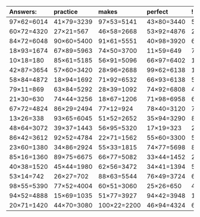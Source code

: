 | Answers: | practice | makes | perfect | ! |
| :--- | :--- | :--- | :--- | :--- |
| 97×62=6014 | 41×79=3239 | 97×53=5141 | 43×80=3440 | 50×40=2000 | 
| 60×72=4320 | 27×21=567 | 46×58=2668 | 53×92=4876 | 21×35=735 | 
| 84×72=6048 | 90×60=5400 | 91×61=5551 | 40×98=3920 | 65×83=5395 | 
| 18×93=1674 | 67×89=5963 | 74×50=3700 | 11×59=649 | 74×99=7326 | 
| 10×18=180 | 85×61=5185 | 56×91=5096 | 66×97=6402 | 18×43=774 | 
| 42×87=3654 | 57×60=3420 | 28×96=2688 | 99×62=6138 | 16×93=1488 | 
| 58×84=4872 | 18×94=1692 | 71×92=6532 | 66×93=6138 | 55×56=3080 | 
| 79×11=869 | 63×84=5292 | 28×39=1092 | 74×92=6808 | 42×98=4116 | 
| 21×30=630 | 74×44=3256 | 18×67=1206 | 71×98=6958 | 62×68=4216 | 
| 67×72=4824 | 86×29=2494 | 77×12=924 | 78×40=3120 | 76×46=3496 | 
| 13×26=338 | 93×65=6045 | 51×52=2652 | 35×94=3290 | 81×16=1296 | 
| 48×64=3072 | 39×37=1443 | 56×95=5320 | 17×19=323 | 25×35=875 | 
| 86×42=3612 | 92×52=4784 | 22×71=1562 | 55×60=3300 | 51×87=4437 | 
| 23×60=1380 | 34×86=2924 | 55×33=1815 | 74×77=5698 | 84×91=7644 | 
| 85×16=1360 | 89×75=6675 | 66×77=5082 | 33×44=1452 | 25×45=1125 | 
| 40×38=1520 | 45×44=1980 | 62×56=3472 | 34×41=1394 | 58×76=4408 | 
| 53×14=742 | 26×27=702 | 88×63=5544 | 76×49=3724 | 61×58=3538 | 
| 98×55=5390 | 77×52=4004 | 60×51=3060 | 25×26=650 | 46×92=4232 | 
| 94×52=4888 | 15×69=1035 | 51×77=3927 | 94×42=3948 | 15×22=330 | 
| 20×71=1420 | 44×70=3080 | 100×22=2200 | 46×94=4324 | 66×86=5676 | 
